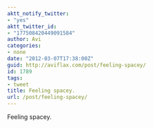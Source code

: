```yaml
---
aktt_notify_twitter:
- "yes"
aktt_twitter_id:
- "177508420449091584"
author: Avi
categories:
- none
date: "2012-03-07T17:38:00Z"
guid: http://aviflax.com/post/feeling-spacey/
id: 1789
tags:
- tweet
title: Feeling spacey.
url: /post/feeling-spacey/
---
```

Feeling spacey.